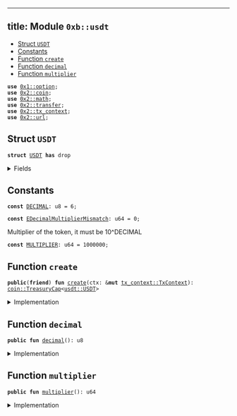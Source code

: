 
---
title: Module `0xb::usdt`
---



-  [Struct `USDT`](#0xb_usdt_USDT)
-  [Constants](#@Constants_0)
-  [Function `create`](#0xb_usdt_create)
-  [Function `decimal`](#0xb_usdt_decimal)
-  [Function `multiplier`](#0xb_usdt_multiplier)


<pre><code><b>use</b> <a href="../move-stdlib/option.md#0x1_option">0x1::option</a>;
<b>use</b> <a href="../sui-framework/coin.md#0x2_coin">0x2::coin</a>;
<b>use</b> <a href="../sui-framework/math.md#0x2_math">0x2::math</a>;
<b>use</b> <a href="../sui-framework/transfer.md#0x2_transfer">0x2::transfer</a>;
<b>use</b> <a href="../sui-framework/tx_context.md#0x2_tx_context">0x2::tx_context</a>;
<b>use</b> <a href="../sui-framework/url.md#0x2_url">0x2::url</a>;
</code></pre>



<a name="0xb_usdt_USDT"></a>

## Struct `USDT`



<pre><code><b>struct</b> <a href="usdt.md#0xb_usdt_USDT">USDT</a> <b>has</b> drop
</code></pre>



<details>
<summary>Fields</summary>


<dl>
<dt>
<code>dummy_field: bool</code>
</dt>
<dd>

</dd>
</dl>


</details>

<a name="@Constants_0"></a>

## Constants


<a name="0xb_usdt_DECIMAL"></a>



<pre><code><b>const</b> <a href="usdt.md#0xb_usdt_DECIMAL">DECIMAL</a>: u8 = 6;
</code></pre>



<a name="0xb_usdt_EDecimalMultiplierMismatch"></a>



<pre><code><b>const</b> <a href="usdt.md#0xb_usdt_EDecimalMultiplierMismatch">EDecimalMultiplierMismatch</a>: u64 = 0;
</code></pre>



<a name="0xb_usdt_MULTIPLIER"></a>

Multiplier of the token, it must be 10^DECIMAL


<pre><code><b>const</b> <a href="usdt.md#0xb_usdt_MULTIPLIER">MULTIPLIER</a>: u64 = 1000000;
</code></pre>



<a name="0xb_usdt_create"></a>

## Function `create`



<pre><code><b>public</b>(<b>friend</b>) <b>fun</b> <a href="usdt.md#0xb_usdt_create">create</a>(ctx: &<b>mut</b> <a href="../sui-framework/tx_context.md#0x2_tx_context_TxContext">tx_context::TxContext</a>): <a href="../sui-framework/coin.md#0x2_coin_TreasuryCap">coin::TreasuryCap</a>&lt;<a href="usdt.md#0xb_usdt_USDT">usdt::USDT</a>&gt;
</code></pre>



<details>
<summary>Implementation</summary>


<pre><code><b>public</b>(<b>friend</b>) <b>fun</b> <a href="usdt.md#0xb_usdt_create">create</a>(ctx: &<b>mut</b> TxContext): TreasuryCap&lt;<a href="usdt.md#0xb_usdt_USDT">USDT</a>&gt; {
    <b>assert</b>!(<a href="usdt.md#0xb_usdt_MULTIPLIER">MULTIPLIER</a> == pow(10, <a href="usdt.md#0xb_usdt_DECIMAL">DECIMAL</a>), <a href="usdt.md#0xb_usdt_EDecimalMultiplierMismatch">EDecimalMultiplierMismatch</a>);
    <b>let</b> (treasury_cap, metadata) = <a href="../sui-framework/coin.md#0x2_coin_create_currency">coin::create_currency</a>(
        <a href="usdt.md#0xb_usdt_USDT">USDT</a> {},
        <a href="usdt.md#0xb_usdt_DECIMAL">DECIMAL</a>,
        b"<a href="usdt.md#0xb_usdt_USDT">USDT</a>",
        b"Tether",
        b"Bridged Tether token",
        <a href="../move-stdlib/option.md#0x1_option_none">option::none</a>(),
        ctx
    );
    <a href="../sui-framework/transfer.md#0x2_transfer_public_freeze_object">transfer::public_freeze_object</a>(metadata);
    treasury_cap
}
</code></pre>



</details>

<a name="0xb_usdt_decimal"></a>

## Function `decimal`



<pre><code><b>public</b> <b>fun</b> <a href="usdt.md#0xb_usdt_decimal">decimal</a>(): u8
</code></pre>



<details>
<summary>Implementation</summary>


<pre><code><b>public</b> <b>fun</b> <a href="usdt.md#0xb_usdt_decimal">decimal</a>(): u8 {
    <a href="usdt.md#0xb_usdt_DECIMAL">DECIMAL</a>
}
</code></pre>



</details>

<a name="0xb_usdt_multiplier"></a>

## Function `multiplier`



<pre><code><b>public</b> <b>fun</b> <a href="usdt.md#0xb_usdt_multiplier">multiplier</a>(): u64
</code></pre>



<details>
<summary>Implementation</summary>


<pre><code><b>public</b> <b>fun</b> <a href="usdt.md#0xb_usdt_multiplier">multiplier</a>(): u64 {
    <a href="usdt.md#0xb_usdt_MULTIPLIER">MULTIPLIER</a>
}
</code></pre>



</details>
